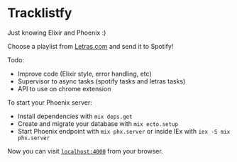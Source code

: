 # Tracklistfy

Just knowing Elixir and Phoenix :)

Choose a playlist from [Letras.com](https://www.letras.com) and send it to Spotify!

Todo: 
 - Improve code (Elixir style, error handling, etc)
 - Supervisor to async tasks (spotify tasks and letras tasks)
 - API to use on chrome extension

To start your Phoenix server:

  * Install dependencies with `mix deps.get`
  * Create and migrate your database with `mix ecto.setup`
  * Start Phoenix endpoint with `mix phx.server` or inside IEx with `iex -S mix phx.server`

Now you can visit [`localhost:4000`](http://localhost:4000) from your browser.

